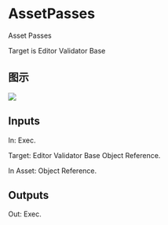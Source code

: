 # AssetPasses

Asset Passes

Target is Editor Validator Base

## 图示

![]($-20221218-18015053.png)

## Inputs

In: Exec.

Target: Editor Validator Base Object Reference.

In Asset: Object Reference.  

## Outputs

Out: Exec.

